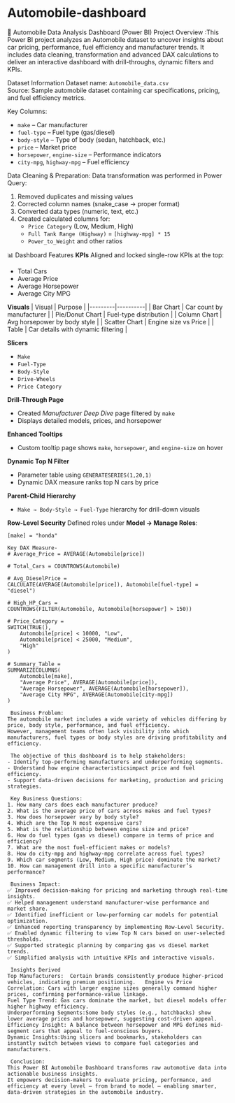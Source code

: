 # Automobile-dashboard
🚗 Automobile Data Analysis Dashboard (Power BI)
Project Overview :This Power BI project analyzes an Automobile dataset to uncover insights about car pricing, performance, fuel efficiency and manufacturer trends.  It includes data cleaning, transformation and advanced DAX calculations to deliver an interactive dashboard with drill-throughs, dynamic filters and KPIs.

 Dataset Information
Dataset name: `Automobile_data.csv`  
Source: Sample automobile dataset containing car specifications, pricing, and fuel efficiency metrics.

Key Columns:
- `make` – Car manufacturer  
- `fuel-type` – Fuel type (gas/diesel)  
- `body-style` – Type of body (sedan, hatchback, etc.)  
- `price` – Market price  
- `horsepower`, `engine-size` – Performance indicators  
- `city-mpg`, `highway-mpg` – Fuel efficiency  

Data Cleaning & Preparation:
Data transformation was performed in Power Query:
1. Removed duplicates and missing values  
2. Corrected column names (snake_case → proper format)  
3. Converted data types (numeric, text, etc.)  
4. Created calculated columns for:
   - `Price Category` (Low, Medium, High)
   - `Full Tank Range (Highway)` = `[highway-mpg] * 15`
   - `Power_to_Weight` and other ratios

 📊 Dashboard Features
**KPIs**
Aligned and locked single-row KPIs at the top:
- Total Cars  
- Average Price  
- Average Horsepower  
- Average City MPG  

 **Visuals**
| Visual | Purpose |
|---------|----------|
| Bar Chart | Car count by manufacturer |
| Pie/Donut Chart | Fuel-type distribution |
| Column Chart | Avg horsepower by body style |
| Scatter Chart | Engine size vs Price |
| Table | Car details with dynamic filtering |

 **Slicers**
- `Make`
- `Fuel-Type`
- `Body-Style`
- `Drive-Wheels`
- `Price Category`

**Drill-Through Page**
- Created *Manufacturer Deep Dive* page filtered by `make`  
- Displays detailed models, prices, and horsepower  

**Enhanced Tooltips**
- Custom tooltip page shows `make`, `horsepower`, and `engine-size` on hover  

 **Dynamic Top N Filter**
- Parameter table using `GENERATESERIES(1,20,1)`  
- Dynamic DAX measure ranks top N cars by price  

**Parent-Child Hierarchy**
- `Make → Body-Style → Fuel-Type` hierarchy for drill-down visuals  

**Row-Level Security**
Defined roles under **Model → Manage Roles**:
```DAX
[make] = "honda"

Key DAX Measure-
# Average_Price = AVERAGE(Automobile[price])

# Total_Cars = COUNTROWS(Automobile)

# Avg_DieselPrice =
CALCULATE(AVERAGE(Automobile[price]), Automobile[fuel-type] = "diesel")

# High_HP_Cars =
COUNTROWS(FILTER(Automobile, Automobile[horsepower] > 150))

# Price_Category =
SWITCH(TRUE(),
    Automobile[price] < 10000, "Low",
    Automobile[price] < 25000, "Medium",
    "High"
)

# Summary_Table =
SUMMARIZECOLUMNS(
    Automobile[make],
    "Average Price", AVERAGE(Automobile[price]),
    "Average Horsepower", AVERAGE(Automobile[horsepower]),
    "Average City MPG", AVERAGE(Automobile[city-mpg])
)

 Business Problem:
The automobile market includes a wide variety of vehicles differing by price, body style, performance, and fuel efficiency.  
However, management teams often lack visibility into which manufacturers, fuel types or body styles are driving profitability and efficiency.  

 The objective of this dashboard is to help stakeholders:
- Identify top-performing manufacturers and underperforming segments.  
- Understand how engine characteristicsimpact price and fuel efficiency.  
- Support data-driven decisions for marketing, production and pricing strategies.

 Key Business Questions:
1. How many cars does each manufacturer produce?  
2. What is the average price of cars across makes and fuel types?  
3. How does horsepower vary by body style?  
4. Which are the Top N most expensive cars?  
5. What is the relationship between engine size and price?  
6. How do fuel types (gas vs diesel) compare in terms of price and efficiency?  
7. What are the most fuel-efficient makes or models?  
8. How do city-mpg and highway-mpg correlate across fuel types?  
9. Which car segments (Low, Medium, High price) dominate the market?  
10. How can management drill into a specific manufacturer’s performance?

 Business Impact:
✅ Improved decision-making for pricing and marketing through real-time insights.  
✅ Helped management understand manufacturer-wise performance and market share.  
✅ Identified inefficient or low-performing car models for potential optimization.  
✅ Enhanced reporting transparency by implementing Row-Level Security.  
✅ Enabled dynamic filtering to view Top N cars based on user-selected thresholds.  
✅ Supported strategic planning by comparing gas vs diesel market trends.  
✅ Simplified analysis with intuitive KPIs and interactive visuals.

 Insights Derived
Top Manufacturers:  Certain brands consistently produce higher-priced vehicles, indicating premium positioning.   Engine vs Price Correlation: Cars with larger engine sizes generally command higher prices, confirming performance-value linkage.  
Fuel Type Trend: Gas cars dominate the market, but diesel models offer higher highway efficiency.  
Underperforming Segments:Some body styles (e.g., hatchbacks) show lower average prices and horsepower, suggesting cost-driven appeal.  
Efficiency Insight: A balance between horsepower and MPG defines mid-segment cars that appeal to fuel-conscious buyers.  
Dynamic Insights:Using slicers and bookmarks, stakeholders can instantly switch between views to compare fuel categories and manufacturers.

 Conclusion:
This Power BI Automobile Dashboard transforms raw automotive data into actionable business insights.  
It empowers decision-makers to evaluate pricing, performance, and efficiency at every level — from brand to model — enabling smarter, data-driven strategies in the automobile industry.



